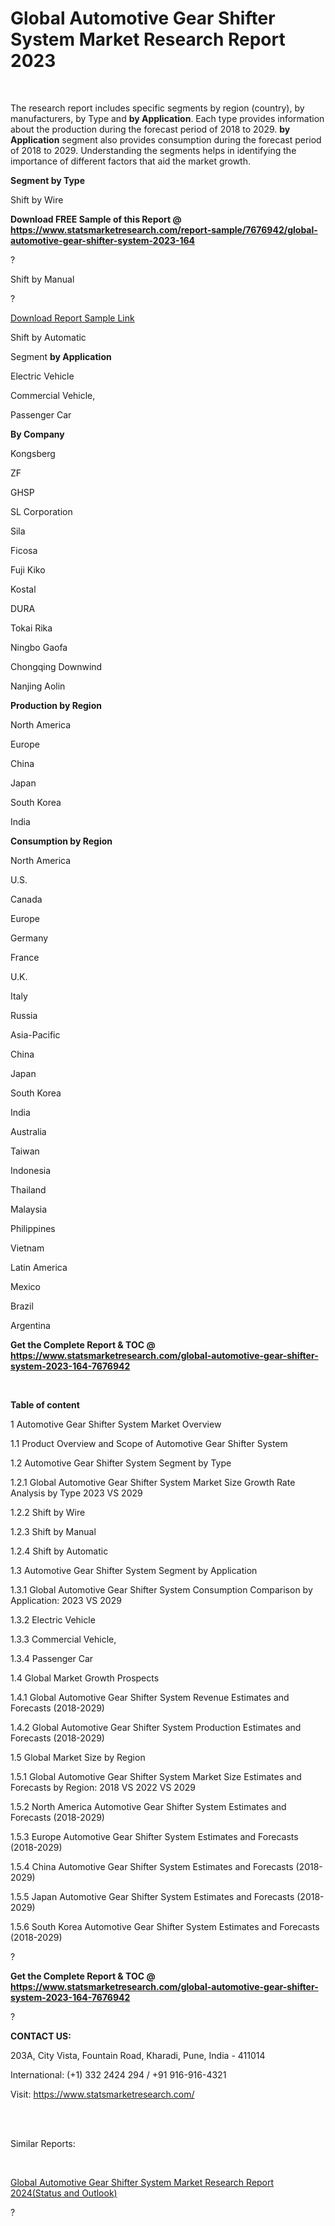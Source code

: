 <h1>Global Automotive Gear Shifter System Market Research Report 2023</h1><br/><p>The research report includes specific segments by region (country), by manufacturers, by Type and <strong>by Application</strong>. Each type provides information about the production during the forecast period of 2018 to 2029. <strong>by Application</strong> segment also provides consumption during the forecast period of 2018 to 2029. Understanding the segments helps in identifying the importance of different factors that aid the market growth.</p>
 
 
 
 <p><strong>Segment by Type</strong></p>
 
 
 
 <p>Shift by Wire</p>
 
 
 
 <div><b>Download FREE Sample of this Report @ <a href="https://www.statsmarketresearch.com/download-free-sample/7676942/global-automotive-gear-shifter-system-2023-164">https://www.statsmarketresearch.com/report-sample/7676942/global-automotive-gear-shifter-system-2023-164</a></b></div>
 
 
 
 <p>? </p>
 
 
 
 <p>Shift by Manual</p>
 
 
 
 <p>? </p>
 
 
 
 <p><a href="https://www.statsmarketresearch.com/download-free-sample/7676942/global-automotive-gear-shifter-system-2023-164">Download Report Sample Link</a></p>
 
 
 
 <p>Shift by Automatic</p>
 
 
 
 <p>Segment <strong>by Application</strong></p>
 
 
 
 <p>Electric Vehicle</p>
 
 
 
 <p>Commercial Vehicle,</p>
 
 
 
 <p>Passenger Car</p>
 
 
 
 <p><strong>By Company</strong></p>
 
 
 
 <p>Kongsberg</p>
 
 
 
 <p>ZF</p>
 
 
 
 <p>GHSP</p>
 
 
 
 <p>SL Corporation</p>
 
 
 
 <p>Sila</p>
 
 
 
 <p>Ficosa</p>
 
 
 
 <p>Fuji Kiko</p>
 
 
 
 <p>Kostal</p>
 
 
 
 <p>DURA</p>
 
 
 
 <p>Tokai Rika</p>
 
 
 
 <p>Ningbo Gaofa</p>
 
 
 
 <p>Chongqing Downwind</p>
 
 
 
 <p>Nanjing Aolin</p>
 
 
 
 <p><strong>Production by Region</strong></p>
 
 
 
 <p>North America</p>
 
 
 
 <p>Europe</p>
 
 
 
 <p>China</p>
 
 
 
 <p>Japan</p>
 
 
 
 <p>South Korea</p>
 
 
 
 <p>India</p>
 
 
 
 <p><strong>Consumption by Region</strong></p>
 
 
 
 <p>North America</p>
 
 
 
 <p>U.S.</p>
 
 
 
 <p>Canada</p>
 
 
 
 <p>Europe</p>
 
 
 
 <p>Germany</p>
 
 
 
 <p>France</p>
 
 
 
 <p>U.K.</p>
 
 
 
 <p>Italy</p>
 
 
 
 <p>Russia</p>
 
 
 
 <p>Asia-Pacific</p>
 
 
 
 <p>China</p>
 
 
 
 <p>Japan</p>
 
 
 
 <p>South Korea</p>
 
 
 
 <p>India</p>
 
 
 
 <p>Australia</p>
 
 
 
 <p>Taiwan</p>
 
 
 
 <p>Indonesia</p>
 
 
 
 <p>Thailand</p>
 
 
 
 <p>Malaysia</p>
 
 
 
 <p>Philippines</p>
 
 
 
 <p>Vietnam</p>
 
 
 
 <p>Latin America</p>
 
 
 
 <p>Mexico</p>
 
 
 
 <p>Brazil</p>
 
 
 
 <p>Argentina</p>
 
 
 
 <div><b>Get the Complete Report & TOC @ <a href="https://www.statsmarketresearch.com/global-automotive-gear-shifter-system-2023-164-7676942">https://www.statsmarketresearch.com/global-automotive-gear-shifter-system-2023-164-7676942</a></b></div>
 
 
 
 <p><br />
 
 <b>Table of content</b></p>
 
 
 
 <p>1 Automotive Gear Shifter System Market Overview<br />
 
 1.1 Product Overview and Scope of Automotive Gear Shifter System<br />
 
 1.2 Automotive Gear Shifter System Segment by Type<br />
 
 1.2.1 Global Automotive Gear Shifter System Market Size Growth Rate Analysis by Type 2023 VS 2029<br />
 
 1.2.2 Shift by Wire<br />
 
 1.2.3 Shift by Manual<br />
 
 1.2.4 Shift by Automatic<br />
 
 1.3 Automotive Gear Shifter System Segment by Application<br />
 
 1.3.1 Global Automotive Gear Shifter System Consumption Comparison by Application: 2023 VS 2029<br />
 
 1.3.2 Electric Vehicle<br />
 
 1.3.3 Commercial Vehicle,<br />
 
 1.3.4 Passenger Car<br />
 
 1.4 Global Market Growth Prospects<br />
 
 1.4.1 Global Automotive Gear Shifter System Revenue Estimates and Forecasts (2018-2029)<br />
 
 1.4.2 Global Automotive Gear Shifter System Production Estimates and Forecasts (2018-2029)<br />
 
 1.5 Global Market Size by Region<br />
 
 1.5.1 Global Automotive Gear Shifter System Market Size Estimates and Forecasts by Region: 2018 VS 2022 VS 2029<br />
 
 1.5.2 North America Automotive Gear Shifter System Estimates and Forecasts (2018-2029)<br />
 
 1.5.3 Europe Automotive Gear Shifter System Estimates and Forecasts (2018-2029)<br />
 
 1.5.4 China Automotive Gear Shifter System Estimates and Forecasts (2018-2029)<br />
 
 1.5.5 Japan Automotive Gear Shifter System Estimates and Forecasts (2018-2029)<br />
 
 1.5.6 South Korea Automotive Gear Shifter System Estimates and Forecasts (2018-2029)<br />
 
 ? </p>
 
 
 
 <div><b>Get the Complete Report & TOC @ <a href="https://www.statsmarketresearch.com/global-automotive-gear-shifter-system-2023-164-7676942">https://www.statsmarketresearch.com/global-automotive-gear-shifter-system-2023-164-7676942</a></b></div>
 
 
 
 <p>? </p>
 
 
 
 <p><b>CONTACT US:</b><br />
 
 203A, City Vista, Fountain Road, Kharadi, Pune, India - 411014<br />
 
 International: (+1) 332 2424 294 / +91 916-916-4321<br />
 
 Visit: <a href="https://www.statsmarketresearch.com/">https://www.statsmarketresearch.com/</a><br />
 
 <br />
 
 <br />
 
 Similar Reports:<br />
 
 <br />
 
 <a href="https://www.statsmarketresearch.com/global-automotive-gear-shifter-system-2024-508-8007802">Global Automotive Gear Shifter System Market Research Report 2024(Status and Outlook)</a><br />
 
 ? </p>